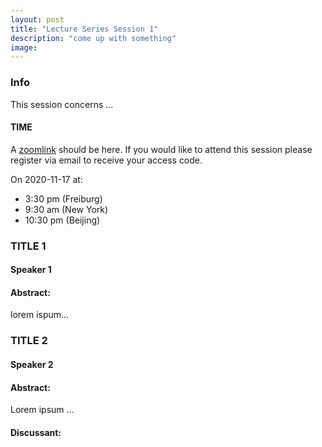 ```yaml
---
layout: post
title: "Lecture Series Session 1"
description: "come up with something"
image: 
---
```


### Info
This session concerns …

#### TIME
A [zoomlink](link) should be here. If you would like to attend this session please register via email to receive your access code.

On 2020-11-17 at:
-  3:30 pm (Freiburg)
-  9:30 am (New York)
-  10:30 pm (Beijing)



###  TITLE 1
#### Speaker 1
#### Abstract:
lorem ispum…


### TITLE 2
#### Speaker 2
#### Abstract:
Lorem ipsum …

#### Discussant:
